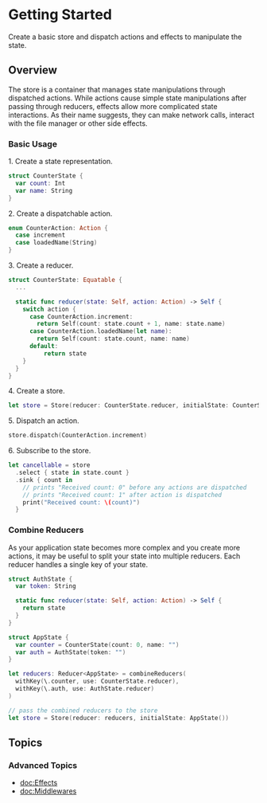 # Getting Started

Create a basic store and dispatch actions and effects to manipulate the state.

## Overview

The store is a container that manages state manipulations through dispatched actions. While actions cause simple state manipulations after passing through reducers, effects allow more complicated state interactions. As their name suggests, they can make network calls, interact with the file manager or other side effects. 

### Basic Usage

1\. Create a state representation.

```swift
struct CounterState {
  var count: Int
  var name: String
}
```

2\. Create a dispatchable action.

```swift
enum CounterAction: Action {
  case increment
  case loadedName(String)
}
```

3\. Create a reducer.

```swift
struct CounterState: Equatable {
  ...

  static func reducer(state: Self, action: Action) -> Self {
    switch action {
      case CounterAction.increment:
        return Self(count: state.count + 1, name: state.name)
      case CounterAction.loadedName(let name):
        return Self(count: state.count, name: name)
      default:
          return state
    }
  }
}
```

4\. Create a store.

```swift
let store = Store(reducer: CounterState.reducer, initialState: CounterState(count: 0, name: ""))
```

5\. Dispatch an action.

```swift
store.dispatch(CounterAction.increment)
```

6\. Subscribe to the store.

```swift
let cancellable = store
  .select { state in state.count }
  .sink { count in
    // prints "Received count: 0" before any actions are dispatched
    // prints "Received count: 1" after action is dispatched
    print("Received count: \(count)")
  }
```

### Combine Reducers

As your application state becomes more complex and you create more actions, it may be useful to split your state into multiple reducers. Each reducer handles a single key of your state.

```swift
struct AuthState {
  var token: String

  static func reducer(state: Self, action: Action) -> Self {
    return state
  }
}

struct AppState {
  var counter = CounterState(count: 0, name: "")
  var auth = AuthState(token: "")
}

let reducers: Reducer<AppState> = combineReducers(
  withKey(\.counter, use: CounterState.reducer),
  withKey(\.auth, use: AuthState.reducer)
)

// pass the combined reducers to the store
let store = Store(reducer: reducers, initialState: AppState())
```

## Topics

### Advanced Topics

- <doc:Effects>
- <doc:Middlewares>
